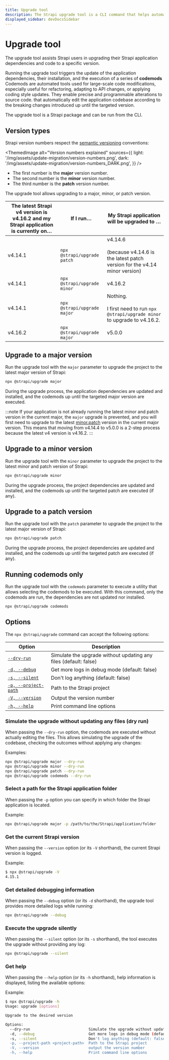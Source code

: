 ```yaml
---
title: Upgrade tool
description: The Strapi upgrade tool is a CLI command that helps automatically upgrading to a new Strapi version.
displayed_sidebar: devDocsSidebar
---
```


# Upgrade tool

The upgrade tool assists Strapi users in upgrading their Strapi application dependencies and code to a specific version.

Running the upgrade tool triggers the update of the application dependencies, their installation, and the execution of a series of **codemods** <Annotation>Codemods are automated tools used for large-scale code modifications, especially useful for refactoring, adapting to API changes, or applying coding style updates. They enable precise and programmable alterations to source code.</Annotation> that automatically edit the application codebase according to the breaking changes introduced up until the targeted version.

The upgrade tool is a Strapi package and can be run from the CLI.

## Version types

Strapi version numbers respect the [semantic versioning](https://semver.org/) conventions:

<ThemedImage
  alt="Version numbers explained"
  sources={{
    light: '/img/assets/update-migration/version-numbers.png',
    dark: '/img/assets/update-migration/version-numbers_DARK.png',
  }}
/>

- The first number is the **major** version number.
- The second number is the **minor** version number.
- The third number is the **patch** version number.

The upgrade tool allows upgrading to a major, minor, or patch version.

| The latest Strapi v4 version is v4.16.2 and my Strapi application is currently on… | If I run… | My Strapi application will be upgraded to … |
|----|----|----|
| v4.14.1 | `npx @strapi/upgrade patch` | v4.14.6<br/><br/>(because v4.14.6 is the latest patch version for the v4.14 minor version) |
| v4.14.1 | `npx @strapi/upgrade minor` | v4.16.2 |
| v4.14.1 | `npx @strapi/upgrade major` | Nothing.<br/><br/>I first need to run `npx @strapi/upgrade minor` to upgrade to v4.16.2. |
| v4.16.2 | `npx @strapi/upgrade major` | v5.0.0  |

## Upgrade to a major version

Run the upgrade tool with the `major` parameter to upgrade the project to the latest major version of Strapi:

```bash
npx @strapi/upgrade major
```

During the upgrade process, the application dependencies are updated and installed, and the codemods up until the targeted major version are executed.

:::note
If your application is not already running the latest minor and patch version in the current major, the `major` upgrade is prevented, and you will first need to upgrade to the latest [minor.patch](#upgrade-to-a-minor-version) version in the current major version. This means that moving from v4.14.4 to v5.0.0 is a 2-step process because the latest v4 version is v4.16.2.
:::

## Upgrade to a minor version

Run the upgrade tool with the `minor` parameter to upgrade the project to the latest minor and patch version of Strapi:

```bash
npx @strapi/upgrade minor
```

During the upgrade process, the project dependencies are updated and installed, and the codemods up until the targeted patch are executed (if any).

## Upgrade to a patch version

Run the upgrade tool with the `patch` parameter to upgrade the project to the latest major version of Strapi:

```bash
npx @strapi/upgrade patch
```

During the upgrade process, the project dependencies are updated and installed, and the codemods up until the targeted patch are executed (if any).


## Running codemods only

Run the upgrade tool with the `codemods` parameter to execute a utility that allows selecting the codemods to be executed. With this command, only the codemods are run, the dependencies are not updated nor installed.

```bash
npx @strapi/upgrade codemods
```

## Options

The `npx @strapi/upgrade` command can accept the following options:

| Option                                                                   | Description                                                      |
| ------------------------------------------------------------------------ | ---------------------------------------------------------------- |
| [`--dry-run`](#simulate-the-upgrade-without-updating-any-files-dry-run)  | Simulate the upgrade without updating any files (default: false) |
| [`-d, --debug`](#get-detailed-debugging-information)                     | Get more logs in debug mode (default: false)                     |
| [`-s, --silent`](#execute-the-upgrade-silently)                          | Don't log anything (default: false)                              |
| [`-p, --project-path`](#select-a-path-for-the-strapi-application-folder) | Path to the Strapi project                                       |
| [`-V, --version`](#get-the-current-strapi-version)                       | Output the version number                                        |
| [`-h, --help`](#get-help)                                                | Print command line options                                       |

### Simulate the upgrade without updating any files (dry run)

When passing the `--dry-run` option, the codemods are executed without actually editing the files. This allows simulating the upgrade of the codebase, checking the outcomes without applying any changes:

Examples:

```bash
npx @strapi/upgrade major --dry-run
npx @strapi/upgrade minor --dry-run
npx @strapi/upgrade patch --dry-run
npx @strapi/upgrade codemods --dry-run
```

### Select a path for the Strapi application folder

When passing the `-p` option you can specify in which folder the Strapi application is located.

Example:

```bash
npx @strapi/upgrade major -p /path/to/the/Strapi/application/folder
```

### Get the current Strapi version

When passing the `--version` option (or its `-V` shorthand), the current Strapi version is logged.

Example:

```sh
$ npx @strapi/upgrade -V
4.15.1
```

### Get detailed debugging information

When passing the `--debug` option (or its `-d` shorthand), the upgrade tool provides more detailed logs while running:

```bash
npx @strapi/upgrade --debug
```

### Execute the upgrade silently

When passing the `--silent` option (or its `-s` shorthand), the tool executes the upgrade without providing any log:

```bash
npx @strapi/upgrade --silent
```

### Get help

When passing the `--help` option (or its `-h` shorthand), help information is displayed, listing the available options:

Example:

```bash
$ npx @strapi/upgrade -h
Usage: upgrade [options]

Upgrade to the desired version

Options:
  --dry-run                          Simulate the upgrade without updating any files (default: false)
  -d, --debug                        Get more logs in debug mode (default: false)
  -s, --silent                       Don't log anything (default: false)
  -p, --project-path <project-path>  Path to the Strapi project
  -V, --version                      output the version number
  -h, --help                         Print command line options
```

